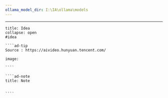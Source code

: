 ```yaml
---
ollama_model_dir: I:\IA\ollama\models
---
```


---
 
`````ad-attention
title: Idea
collapse: open
#idea 

````ad-tip
Source : https://aivideo.hunyuan.tencent.com/

image:  

````

````ad-note
title: Note
 

````

`````
